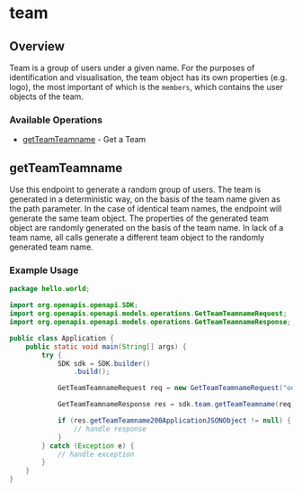# team

## Overview

Team is a group of users under a given name. For the purposes of identification and visualisation, the team object has its own properties (e.g. logo), the most important of which is the `members`, which contains the user objects of the team.

### Available Operations

* [getTeamTeamname](#getteamteamname) - Get a Team

## getTeamTeamname

Use this endpoint to generate a random group of users. The team is generated in a deterministic way, on the basis of the team name given as the path parameter.
In the case of identical team names, the endpoint will generate the same team object. The properties of the generated team object are randomly generated on the basis of the team name.
In lack of a team name, all calls generate a different team object to the randomly generated team name.

### Example Usage

```java
package hello.world;

import org.openapis.openapi.SDK;
import org.openapis.openapi.models.operations.GetTeamTeamnameRequest;
import org.openapis.openapi.models.operations.GetTeamTeamnameResponse;

public class Application {
    public static void main(String[] args) {
        try {
            SDK sdk = SDK.builder()
                .build();

            GetTeamTeamnameRequest req = new GetTeamTeamnameRequest("odit");            

            GetTeamTeamnameResponse res = sdk.team.getTeamTeamname(req);

            if (res.getTeamTeamname200ApplicationJSONObject != null) {
                // handle response
            }
        } catch (Exception e) {
            // handle exception
        }
    }
}
```
